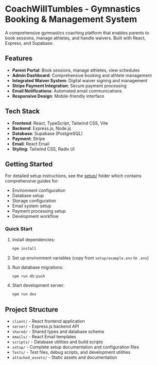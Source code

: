 # CoachWillTumbles - Gymnastics Booking & Management System

A comprehensive gymnastics coaching platform that enables parents to book sessions, manage athletes, and handle waivers. Built with React, Express, and Supabase.

## Features

- **Parent Portal**: Book sessions, manage athletes, view schedules
- **Admin Dashboard**: Comprehensive booking and athlete management
- **Integrated Waiver System**: Digital waiver signing and management
- **Stripe Payment Integration**: Secure payment processing
- **Email Notifications**: Automated email communications
- **Responsive Design**: Mobile-friendly interface

## Tech Stack

- **Frontend**: React, TypeScript, Tailwind CSS, Vite
- **Backend**: Express.js, Node.js
- **Database**: Supabase (PostgreSQL)
- **Payment**: Stripe
- **Email**: React Email
- **Styling**: Tailwind CSS, Radix UI

## Getting Started

For detailed setup instructions, see the [setup/](./setup/) folder which contains comprehensive guides for:
- Environment configuration
- Database setup
- Storage configuration  
- Email system setup
- Payment processing setup
- Development workflow

### Quick Start

1. Install dependencies:
   ```bash
   npm install
   ```

2. Set up environment variables (copy from `setup/example.env` to `.env`)

3. Run database migrations:
   ```bash
   npm run db:push
   ```

4. Start development server:
   ```bash
   npm run dev
   ```

## Project Structure

- `client/` - React frontend application
- `server/` - Express.js backend API
- `shared/` - Shared types and database schema
- `emails/` - React Email templates
- `scripts/` - Database utilities and build scripts
- `setup/` - Complete setup documentation and configuration files
- `Tests/` - Test files, debug scripts, and development utilities
- `attached_assets/` - Static assets and documentation